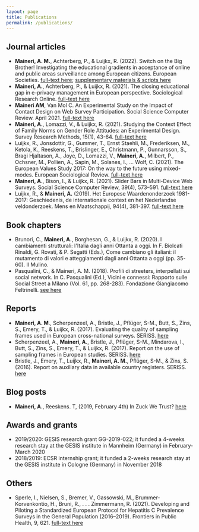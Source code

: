 ```yaml
---
layout: page
title: Publications
permalink: /publications/
---
```


## Journal articles
- **Maineri, A. M.**, Achterberg, P., & Luijkx, R. (2022). Switch on the Big Brother! Investigating the educational gradients in acceptance of online and public areas surveillance among European citizens. European Societies. [full-text here](https://doi.org/10.1080/14616696.2022.2043412); [supplementary materials & scripts here](https://doi.org/10.17605/OSF.IO/M82KW)
- **Maineri, A.**, Achterberg, P., & Luijkx, R. (2021). The closing educational gap in e-privacy management in European perspective. Sociological Research Online. [full-text here](https://doi.org/10.1177/13607804211023524)
- **Maineri AM**, Van Mol C. An Experimental Study on the Impact of Contact Design on Web Survey Participation. Social Science Computer Review. April 2021. [full-text here]( doi:10.1177/08944393211003482)
- **Maineri, A.**, Lomazzi, V., & Luijkx, R. (2021). Studying the Context Effect of Family Norms on Gender Role Attitudes: an Experimental Design. Survey Research Methods, 15(1), 43-64. [full-text here](https://doi.org/10.18148/srm/2021.v15i1.7656)
- Luijkx, R., Jonsdottir, G., Gummer, T., Ernst Staehli, M., Frederiksen, M., Ketola, K., Reeskens, T., Brislinger, E., Christmann, P., Gunnarsson, S., Bragi Hjaltason, A., Joye, D., Lomazzi, V., **Maineri, A.**, Milbert, P., Ochsner, M., Pollien, A., Sapin, M., Solanes, I., ... Wolf, C. (2021). The European Values Study 2017: On the way to the future using mixed-modes. European Sociological Review. [full-text here](https://doi.org/10.1093/esr/jcaa049)
- **Maineri, A.**, Bison, I., & Luijkx, R. (2021). Slider Bars in Multi-Device Web Surveys. Social Science Computer Review, 39(4), 573–591. [full-text here](https://doi.org/10.1177/0894439319879132)
- Luijkx, R., & **Maineri, A.** (2019). Het Europese Waardenonderzoek 1981-2017: Geschiedenis, de internationale context en het Nederlandse veldonderzoek. Mens en Maatschappij, 94(4), 381-397. [full-text here](https://doi.org/10.5117/MEM2019.4.002.LUIJ)

## Book chapters
- Brunori, C., **Maineri, A.**, Borghesan, G., & Luijkx, R. (2020). I cambiamenti strutturali: l'Italia dagli anni Ottanta a oggi. In F. Biolcati Rinaldi, G. Rovati, & P. Segatti (Eds.), Come cambiano gli italiani: il mutamento di valori e atteggiamenti dagli anni Ottanta a oggi (pp. 35-60). Il Mulino.
- Pasqualini, C., & Maineri, A. M. (2018). Profili di streeters, interpellati sui social network. In C. Pasqualini (Ed.), Vicini e connessi: Rapporto sulle Social Street a Milano (Vol. 61, pp. 268-283). Fondazione Giangiacomo Feltrinelli. [see here](http://fondazionefeltrinelli.it/app/uploads/2018/02/Vicini-e-connessi.pdf)

## Reports
- **Maineri, A. M**., Scherpenzeel, A., Bristle, J., Pflüger, S-M., Butt, S., Zins, S., Emery, T., & Luijkx, R. (2017). Evaluating the quality of sampling frames used in European cross-national surveys. SERISS. [here](https://seriss.eu/wp-content/uploads/2017/10/SERISS-Deliverable-2.2-_Report-Evaluating-the-quality-of-sampling-frames.pdf)
- Scherpenzeel, A., **Maineri, A.**, Bristle, J., Pflüger, S-M., Mindarova, I., Butt, S., Zins, S., Emery, T., & Luijkx, R. (2017). Report on the use of sampling frames in European studies. SERISS. [here](http://seriss.eu/_wpsite/wp-content/uploads/2017/01/SERISS-Deliverable-2.1-Report-on-the-use-of-sampling-frames-in-European-studies.pdf)
- Bristle, J., Emery, T., Luijkx, R., **Maineri, A. M.**, Pflüger, S-M., & Zins, S. (2016). Report on auxiliary data in available country registers. SERISS. [here](https://seriss.eu/wp-content/uploads/2016/12/SERISS-Deliverable-2.5-Report-on-auxiliary-data-in-country-registers.pdf)

## Blog posts
- **Maineri, A.**, Reeskens. T, (2019, February 4th) In Zuck We Trust? [here](https://www.socialevraagstukken.nl/in-zuck-we-trust/)

## Awards and grants
- 2019/2020: GESIS research grant GG-2019-022; it funded a 4-weeks research stay at the GESIS institute in Mannheim (Germany) in February-March 2020
- 2018/2019: ECSR internship grant; it funded a 2-weeks research stay at the GESIS institute in Cologne (Germany) in November 2018

## Others
- Sperle, I., Nielsen, S., Bremer, V., Gassowski, M., Brummer-Korvenkontio, H., Bruni, R., . . . Zimmermann, R. (2021). Developing and Piloting a Standardized European Protocol for Hepatitis C Prevalence Surveys in the General Population (2016–2019). Frontiers in Public Health, 9, 621. [full-text here](https://www.frontiersin.org/article/10.3389/fpubh.2021.568524)

